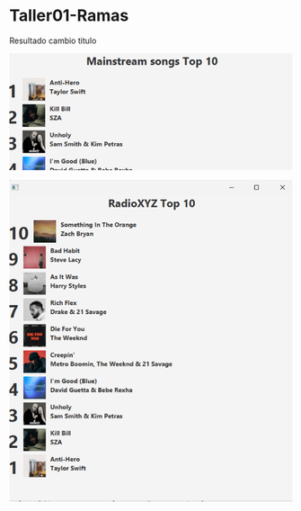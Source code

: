 # Taller01-Ramas
Resultado cambio titulo

![Resultado titulo](TopMusical/img/capturas/resultado_titulo.png)

![Captura de resultado](top_descendente.png)
